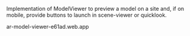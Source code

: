 Implementation of ModelViewer to preview a model on a site and, if on mobile, provide buttons to launch in scene-viewer or quicklook.

ar-model-viewer-e61ad.web.app